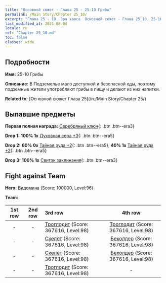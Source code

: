 ```yaml
---
title: "Основной сюжет - Глава 25 - 25-10 Грибы"
permalink: /Main Story/Chapter 25_10/
excerpt: "Глава 25 - 10. Эра хаоса  Основной сюжет - Глава 25_10. 25-10 Грибы"
last_modified_at: 2021-08-04
locale: ru
ref: "Chapter 25_10.md"
toc: false
classes: wide
---
```


## Подробности

 **Имя:** 25-10 Грибы

 **Описание:** В Подземелье мало доступной и безопасной еды, поэтому подземные жители употребляют грибы в пищу и делают из них напитки.

 **Related to:** [Основной сюжет Глава 25](/ru/Main Story/Chapter 25/)

## Выпавшие предметы

 **Первая полная награда:** [Серебряный ключ](/ItemsRU/con_693/){: .btn .btn--era3}

 **Drop 1:** **100% 1x** [Духовная сера +3](/ItemsRU/mat_85/){: .btn .btn--era5}

 **Drop 2:** **60% 0x** [Тайная руда +2](/ItemsRU/mat_75/){: .btn .btn--era5}, **40% 1x** [Тайная руда +2](/ItemsRU/mat_75/){: .btn .btn--era5}

 **Drop 3:** **100% 1x** [Свиток заклинания](/ItemsRU/con_694/){: .btn .btn--era3}


## Fight against Team
 **Hero:** [Видомина](/ru/heroes/Vidomina/) (Score: 100000, Level:96)

 **Team:**


  | 1st row | 2nd row | 3rd row | 4th row |
  |:----:|:----:|:----|:----:|
  | - | - | [Троглодит](/ru/units/Troglodyte/) (Score: 367616, Level:98)  | [Троглодит](/ru/units/Troglodyte/) (Score: 367616, Level:98)  |
  | - | - | [Скелет](/ru/units/Skeleton/) (Score: 367616, Level:98)  | [Бехолдер](/ru/units/Beholder/) (Score: 367616, Level:98)  |
  | - | - | [Скелет](/ru/units/Skeleton/) (Score: 367616, Level:98)  | [Бехолдер](/ru/units/Beholder/) (Score: 367616, Level:98)  |
  | - | - | [Троглодит](/ru/units/Troglodyte/) (Score: 367616, Level:98)  | - |



